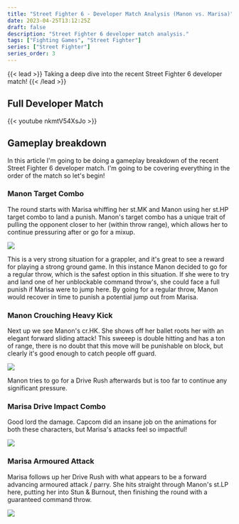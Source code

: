 ```yaml
---
title: "Street Fighter 6 - Developer Match Analysis (Manon vs. Marisa)"
date: 2023-04-25T13:12:25Z
draft: false
description: "Street Fighter 6 developer match analysis."
tags: ["Fighting Games", "Street Fighter"]
series: ["Street Fighter"]
series_order: 3
---
```


{{< lead >}}
Taking a deep dive into the recent Street Fighter 6 developer match!
{{< /lead >}}

## Full Developer Match

{{< youtube nkmtV54XsJo >}}

## Gameplay breakdown

In this article I'm going to be doing a gameplay breakdown of the recent Street Fighter 6 developer match.
I'm going to be covering everything in the order of the match so let's begin!

### Manon Target Combo

The round starts with Marisa whiffing her st.MK and Manon using her st.HP target combo to land a punish.
Manon's target combo has a unique trait of pulling the opponent closer to her (within throw range), which allows her to continue pressuring after or go for a mixup.

<img src="gif/manon_tc.gif">

This is a very strong situation for a grappler, and it's great to see a reward for playing a strong ground game. In this instance Manon decided to go for a regular throw, 
which is the safest option in this situation. If she were to try and land one of her unblockable command throw's, she could face a full punish if Marisa were to jump here.
By going for a regular throw, Manon would recover in time to punish a potential jump out from Marisa.

### Manon Crouching Heavy Kick

Next up we see Manon's cr.HK. She shows off her ballet roots her with an elegant forward sliding attack!
This sweeep is double hitting and has a ton of range, there is no doubt that this move will be punishable on block, but clearly it's good enough to catch people off guard.

<img src="gif/manon_crhk.gif">

Manon tries to go for a Drive Rush afterwards but is too far to continue any significant pressure.

### Marisa Drive Impact Combo

Good lord the damage. Capcom did an insane job on the animations for both these characters, but Marisa's attacks feel so impactful!

<img src="gif/marisa_dicombo.gif">

### Marisa Armoured Attack

Marisa follows up her Drive Rush with what appears to be a forward advancing armoured attack / parry.
She hits straight through Manon's st.LP here, putting her into Stun & Burnout, then finishing the round with a guaranteed command throw.

<img src="gif/marisa_gc.gif">